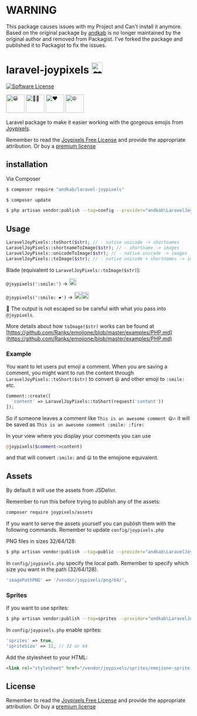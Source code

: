 # WARNING

This package causes issues with my Project and Can't install it anymore. Based on the original package by [andkab](https://github.com/andkab/laravel-joypixels) is no longer maintained by the original author and removed from Packagist. I've forked the package and published it to Packagist to fix the issues.


# laravel-joypixels <img alt="❤️" width="30" src="https://cdn.jsdelivr.net/emojione/assets/4.0/png/128/2764.png">

[ico-license]: https://img.shields.io/badge/license-MIT-brightgreen.svg?style=flat-square
[![Software License][ico-license]](LICENSE.md)

<img alt="😀" width="50" src="https://cdn.jsdelivr.net/emojione/assets/4.0/png/128/1f600.png"> <img alt="🏋🏼" width="50" src="https://cdn.jsdelivr.net/emojione/assets/4.0/png/128/1f3cb-1f3fc.png"> <img alt="❤️" width="50" src="https://cdn.jsdelivr.net/emojione/assets/4.0/png/128/2764.png"> <img alt="☮" width="50" src="https://cdn.jsdelivr.net/emojione/assets/4.0/png/128/262e.png">


Laravel package to make it easier working with the gorgeous emojis from [Joypixels](https://joypixels.com/). 

Remember to read the [Joypixels Free License](https://www.joypixels.com/licenses/free) and provide the appropriate attribution. Or buy a  [premium license](https://www.joypixels.com/licenses/premium)


## installation
Via Composer

```bash
$ composer require "andkab/laravel-joypixels"
```
```bash
$ composer update
```

``` bash
$ php artisan vendor:publish --tag=config --provider="andkab\LaravelJoyPixels\LaravelJoyPixelsServiceProvider"
```

## Usage

``` php
LaravelJoyPixels::toShort($str); // - native unicode -> shortnames
LaravelJoyPixels::shortnameToImage($str); // - shortname -> images
LaravelJoyPixels::unicodeToImage($str); // - native unicode -> images
LaravelJoyPixels::toImage($str); // - native unicode + shortnames -> images (mixed input)
```

Blade (equivalent to `LaravelJoyPixels::toImage($str)`): 

`@joypixels(':smile:')` -> <img alt="😀" width="20" src="https://cdn.jsdelivr.net/emojione/assets/4.0/png/64/1f600.png">

`@joypixels(':smile: ❤️')` -> <img alt="😀" width="20" src="https://cdn.jsdelivr.net/emojione/assets/4.0/png/128/1f600.png"><img alt="❤️" width="20" src="https://cdn.jsdelivr.net/emojione/assets/4.0/png/128/2764.png">

🚨 The output is not escaped so be careful with what you pass into `@joypixels`.

More details about how `toImage($str)` works can be found at [https://github.com/Ranks/emojione/blob/master/examples/PHP.md](https://github.com/Ranks/emojione/blob/master/examples/PHP.md)

### Example
You want to let users put emoji a comment. 
When you are saving a comment, you might want to run the content through `LaravelJoyPixels::toShort($str)` to convert `😄` and other emoji to `:smile:` etc. 

```php
Comment::create([
  'content' => LaravelJoyPixels::toShort(request('content'))
]);
```
So if someone leaves a comment like `This is an awesome comment 😄🔥` it will be saved as `This is an awesome comment :smile: :fire:`

In your view where you display your comments you can use 

```php
@joypixels($comment->content)
```
and that will convert `:smile:` and `😄` to the emojione equivalent. 


## Assets
By default it will use the assets from JSDelivr.

Remember to run this before trying to publish any of the assets:

```bash
composer require joypixels/assets
```

If you want to serve the assets yourself you can publish them with the following commands. Remember to update `config/joypixels.php`

PNG files in sizes 32/64/128:

``` bash
$ php artisan vendor:publish --tag=public --provider="andkab\LaravelJoyPixels\LaravelJoyPixelsServiceProvider"
```

In `config/joypixels.php` specify the local path. Remember to specify which size you want in the path (32/64/128). 

```php
'imagePathPNG' => '/vendor/joypixels/png/64/',
```

### Sprites
If you want to use sprites:

``` bash
$ php artisan vendor:publish --tag=sprites --provider="andkab\LaravelJoyPixels\LaravelJoyPixelsServiceProvider"
```

In `config/joypixels.php` enable sprites:

```php
'sprites' => true,
'spriteSize' => 32, // 32 or 64
```

Add the stylesheet to your HTML:

```html
<link rel="stylesheet" href="/vendor/joypixels/sprites/emojione-sprite-{{ config('emojione.spriteSize') }}.min.css"/>
```


## License

Remember to read the [Joypixels Free License](https://www.joypixels.com/developers/free-license) and provide the appropriate attribution. Or buy a  [premium license](https://www.joypixels.com/developers/premium-license)
